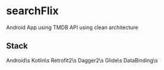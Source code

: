 # searchFlix
Android App using TMDB API using clean architecture

## Stack
Android\\s
Kotlin\\s
Retrofit2\\s
Dagger2\\s
Glide\\s
DataBinding\\s

